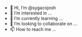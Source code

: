 - 👋 Hi, I’m @sygacojosh
- 👀 I’m interested in ...
- 🌱 I’m currently learning ...
- 💞️ I’m looking to collaborate on ...
- 📫 How to reach me ...

<!---
sygacojosh/sygacojosh is a ✨ special ✨ repository because its `README.md` (this file) appears on your GitHub profile.
You can click the Preview link to take a look at your changes.
--->
